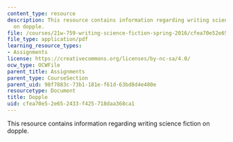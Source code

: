 ```yaml
---
content_type: resource
description: This resource contains information regarding writing science fiction
  on dopple.
file: /courses/21w-759-writing-science-fiction-spring-2016/cfea70e52e652433f425718daa368ca1_MIT21W_759S16_Dopple.pdf
file_type: application/pdf
learning_resource_types:
- Assignments
license: https://creativecommons.org/licenses/by-nc-sa/4.0/
ocw_type: OCWFile
parent_title: Assignments
parent_type: CourseSection
parent_uid: 98f7883c-73b1-181e-f61d-63bd8d4e480e
resourcetype: Document
title: Dopple
uid: cfea70e5-2e65-2433-f425-718daa368ca1
---
```

This resource contains information regarding writing science fiction on dopple.